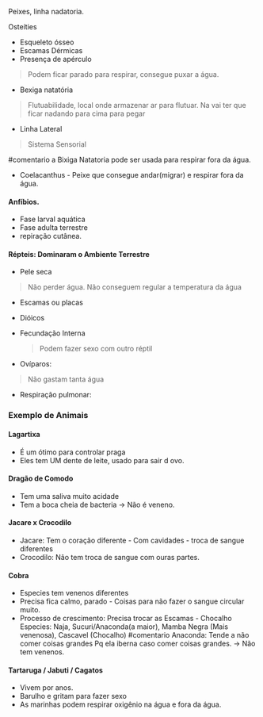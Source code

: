 Peixes, linha nadatoria. 

Osteíties 
- Esqueleto ósseo
- Escamas Dérmicas 
- Presença de apérculo
> 	Podem ficar parado para respirar, consegue puxar a água. 
- Bexiga natatória 
> 	Flutuabilidade, local onde armazenar ar para flutuar. 
> 	Na vai ter que ficar nadando para cima para pegar 
- Linha Lateral 
> 	Sistema Sensorial  

#comentario a Bixiga Natatoria pode ser usada para respirar fora da água. 
- Coelacanthus - Peixe que consegue andar(migrar) e respirar fora da água. 

#### Anfíbios. 
- Fase larval aquática 
- Fase adulta terrestre 
- repiração cutânea. 

#### Répteis: Dominaram o Ambiente Terrestre  
- Pele seca 
> 	Não perder água. 
> 	Não conseguem regular a temperatura da água
- Escamas ou placas
- Dióicos
- Fecundação Interna 
	> Podem fazer sexo com outro réptil 
	
- Ovíparos: 
>	Não gastam tanta água 
- Respiração pulmonar: 

### Exemplo de Animais 

#### Lagartixa 
- É um ótimo para controlar praga 
- Eles tem UM dente de leite, usado para sair d ovo. 
#### Dragão de Comodo 
- Tem uma saliva muito acidade
- Tem a boca cheia de bacteria -> Não é veneno. 
#### Jacare x Crocodilo 
- Jacare: Tem o coração diferente - Com cavidades - troca de sangue diferentes 
- Crocodilo: Não tem troca de sangue com ouras partes. 

#### Cobra
- Especies tem venenos diferentes 
- Precisa fica calmo, parado - Coisas para não fazer o sangue circular muito. 
- Processo de crescimento: Precisa trocar as Escamas - Chocalho 
Especies: Naja, Sucuri/Anaconda(a maior), Mamba Negra (Mais venenosa), Cascavel (Chocalho)
#comentario Anaconda: Tende a não comer coisas grandes
Pq ela iberna caso comer coisas grandes. -> Não tem venenos. 

#### Tartaruga / Jabuti / Cagatos 
- Vivem por anos. 
- Barulho e gritam para fazer sexo 
-  As marinhas podem respirar oxigênio na água e fora da água. 


